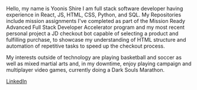 Hello, my name is Yoonis Shire I am full stack software developer having experience in React, JS, HTML, CSS, Python, and SQL. My Repositories include mission assignments I've completed as part of the Mission Ready Advanced Full Stack Developer Accelerator program and my most recent personal project a JD checkout bot capable of selecting a product and fulfilling purchase, to showcase my understanding of HTML structure and automation of repetitive tasks to speed up the checkout process.

My interests outside of technology are playing basketball and soccer as well as mixed martial arts and, in my downtime, enjoy playing campaign and multiplayer video games, currently doing a Dark Souls Marathon.    

[LinkedIn](https://www.linkedin.com/in/yoonis-shire-a6a41128b/)


